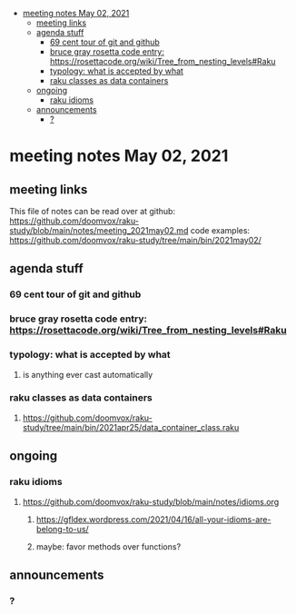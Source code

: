 - [meeting notes May 02, 2021](#orgdd2d930)
  - [meeting links](#org8f44e84)
  - [agenda stuff](#orgd101819)
    - [69 cent tour of git and github](#org4fd4fca)
    - [bruce gray rosetta code entry:  <https://rosettacode.org/wiki/Tree_from_nesting_levels#Raku>](#orgedf899a)
    - [typology: what is accepted by what](#org860e4f3)
    - [raku classes as data containers](#org68b9707)
  - [ongoing](#org5a5d0be)
    - [raku idioms](#orgcd35a54)
  - [announcements](#org5769924)
    - [?](#orgd55e283)


<a id="orgdd2d930"></a>

# meeting notes May 02, 2021


<a id="org8f44e84"></a>

## meeting links

This file of notes can be read over at github: <https://github.com/doomvox/raku-study/blob/main/notes/meeting_2021may02.md> code examples: <https://github.com/doomvox/raku-study/tree/main/bin/2021may02/>


<a id="orgd101819"></a>

## agenda stuff


<a id="org4fd4fca"></a>

### 69 cent tour of git and github


<a id="orgedf899a"></a>

### bruce gray rosetta code entry:  <https://rosettacode.org/wiki/Tree_from_nesting_levels#Raku>


<a id="org860e4f3"></a>

### typology: what is accepted by what

1.  is anything ever cast automatically


<a id="org68b9707"></a>

### raku classes as data containers

1.  <https://github.com/doomvox/raku-study/tree/main/bin/2021apr25/data_container_class.raku>


<a id="org5a5d0be"></a>

## ongoing


<a id="orgcd35a54"></a>

### raku idioms

1.  <https://github.com/doomvox/raku-study/blob/main/notes/idioms.org>

    1.  <https://gfldex.wordpress.com/2021/04/16/all-your-idioms-are-belong-to-us/>
    
    2.  maybe: favor methods over functions?


<a id="org5769924"></a>

## announcements


<a id="orgd55e283"></a>

### ?
